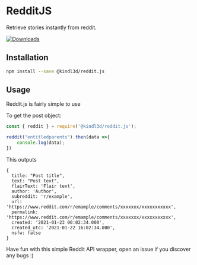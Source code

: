 # RedditJS
Retrieve stories instantly from reddit.
<p><a href="https://www.npmjs.com/package/@kindl3d/reddit.js" rel="nofollow"><img src="https://badgen.net/npm/dt/@kindl3d/reddit.js" alt="Downloads" /></a></p>

## Installation
```bash
npm install --save @kindl3d/reddit.js
```

## Usage

Reddit.js is fairly simple to use

To get the post object:
```javascript
const { reddit } = require('@kindl3d/reddit.js');

reddit("entitledparents").then(data =>{
	console.log(data);
})
```

This outputs

```
{
  title: "Post title",
  text: "Post text",
  flairText: 'Flair text',
  author: 'Author',
  subreddit: 'r/example',
  url: 'https://www.reddit.com/r/emample/comments/xxxxxxx/xxxxxxxxxxx',
  permalink: 'https://www.reddit.com/r/emample/comments/xxxxxxx/xxxxxxxxxxx',
  created: '2021-01-23 00:02:34.000',
  created_utc: '2021-01-22 16:02:34.000',
  nsfw: false
}
```

Have fun with this simple Reddit API wrapper, open an issue if you discover any bugs :)
